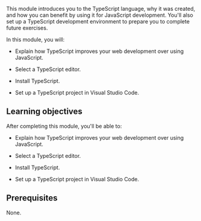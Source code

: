 This module introduces you to the TypeScript language, why it was created, and how you can benefit by using it for JavaScript development. You'll also set up a TypeScript development environment to prepare you to complete future exercises.

In this module, you will:

- Explain how TypeScript improves your web development over using JavaScript.

- Select a TypeScript editor.

- Install TypeScript.

- Set up a TypeScript project in Visual Studio Code.

## Learning objectives

After completing this module, you'll be able to:

- Explain how TypeScript improves your web development over using JavaScript.

- Select a TypeScript editor.

- Install TypeScript.

- Set up a TypeScript project in Visual Studio Code.

## Prerequisites

None.

